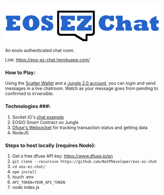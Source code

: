 ![](https://github.com/NatPDeveloper/eos-ez-chat/blob/master/public/EOS-EZ-Chat.png?raw=true)

An eosio authenticated chat room.

Link: https://eos-ez-chat.herokuapp.com/

### How to Play: ###

Using the [Scatter Wallet](https://get-scatter.com/) and a [Jungle 2.0 account](https://monitor.jungletestnet.io/#account), you can login and send messages in a live chatroom.
  Watch as your message goes from pending to confirmed to irrversible.

### Technologies ###:

1. Socket IO's [chat example](https://github.com/socketio/socket.io/tree/master/examples/chat)
2. EOSIO Smart Contract on Jungle
3. [Dfuse's Websocket](https://www.dfuse.io/en) for tracking transaction status and getting data
4. NodeJS

### Steps to host locally (requires Node): ###

1. Get a free dfuse API key: https://www.dfuse.io/en
2. `git clone --recursive https://github.com/NatPDeveloper/eos-ez-chat`
3. `cd eos-ez-chat/`
4. `npm install`
5. touch .env
6. `API_TOKEN=YOUR_API_TOKEN`
7. node index.js

